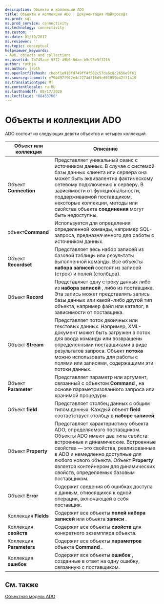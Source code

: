 ```yaml
---
description: Объекты и коллекции ADO
title: Объекты и коллекции ADO | Документация Майкрософт
ms.prod: sql
ms.prod_service: connectivity
ms.technology: connectivity
ms.custom: ''
ms.date: 01/19/2017
ms.reviewer: ''
ms.topic: conceptual
helpviewer_keywords:
- ADO, objects and collections
ms.assetid: 7a745aae-9372-49b6-8dae-b9c93e5f3216
author: rothja
ms.author: jroth
ms.openlocfilehash: cbebf1e910fd749ff4f582c57da6c8c2656e9f61
ms.sourcegitcommit: e700497f962e4c2274df16d9e651059b42ff1a10
ms.translationtype: MT
ms.contentlocale: ru-RU
ms.lasthandoff: 08/17/2020
ms.locfileid: "88453766"
---
```

# <a name="ado-objects-and-collections"></a>Объекты и коллекции ADO
ADO состоит из следующих девяти объектов и четырех коллекций.  
  
|Объект или коллекция|Описание|  
|--------------------------|-----------------|  
|Объект **Connection**|Представляет уникальный сеанс с источником данных. В случае с системой базы данных клиента или сервера она может быть эквивалентна фактическому сетевому подключению к серверу. В зависимости от функциональности, поддерживаемой поставщиком, некоторые коллекции, методы или свойства объекта **соединения** могут быть недоступны.|  
|объект**Command**|Используется для определения определенной команды, например SQL-запроса, предназначенного для работы с источником данных.|  
|Объект **Recordset**|Представляет весь набор записей из базовой таблицы или результаты выполненной команды. Все объекты **набора записей** состоят из записей (строк) и полей (столбцов).|  
|Объект **Record**|Представляет одну строку данных либо из **набора записей** , либо из поставщика. Эта запись может представлять запись базы данных или какой-либо другой тип объекта, например файл или каталог, в зависимости от поставщика.|  
|Объект **Stream**|Представляет поток двоичных или текстовых данных. Например, XML-документ может быть загружен в поток для ввода команды или возвращены определенными поставщиками в виде результатов запроса. Объект **потока** можно использовать для работы с полями или записями, содержащими эти потоки данных.|  
|Объект **Parameter**|Представляет параметр или аргумент, связанный с объектом **Command** , на основе параметризованного запроса или хранимой процедуры.|  
|Объект **field**|Представляет столбец данных с общим типом данных. Каждый объект **field** соответствует столбцу в **наборе записей**.|  
|Объект **Property**|Представляет характеристику объекта ADO, определяемого поставщиком. Объекты ADO имеют два типа свойств: встроенные и динамические. Встроенные свойства — это свойства, реализованные в ADO и немедленно доступные для любого нового объекта. Объект **Property** является контейнером для динамических свойств, определяемых базовым поставщиком.|  
|Объект **Error**|Содержит сведения об ошибках доступа к данным, относящихся к одной операции, включающей в себя поставщик.|  
|Коллекция **Fields**|Содержит все объекты **полей** **набора записей** или объекта **записи** .|  
|Коллекция **свойств**|Содержит все объекты **свойств** для конкретного экземпляра объекта.|  
|Коллекция **Parameters**|Содержит все объекты **параметров** объекта **Command** .|  
|Коллекция **ошибок**|Содержит все объекты **ошибок** , созданные в ответ на одну ошибку, связанную с поставщиком.|  
  
## <a name="see-also"></a>См. также  
 [Объектная модель ADO](../../../ado/reference/ado-api/ado-object-model.md)
